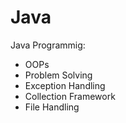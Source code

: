 # Java

Java Programmig:
- OOPs
- Problem Solving
- Exception Handling
- Collection Framework
- File Handling
